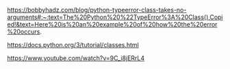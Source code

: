 https://bobbyhadz.com/blog/python-typeerror-class-takes-no-arguments#:~:text=The%20Python%20%22TypeError%3A%20Class(),Copied!&text=Here%20is%20an%20example%20of%20how%20the%20error%20occurs.


https://docs.python.org/3/tutorial/classes.html


https://www.youtube.com/watch?v=9C_i8jERrL4
